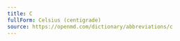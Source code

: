 ```yaml
---
title: C
fullForm: Celsius (centigrade)
source: https://openmd.com/dictionary/abbreviations/c
---
```


